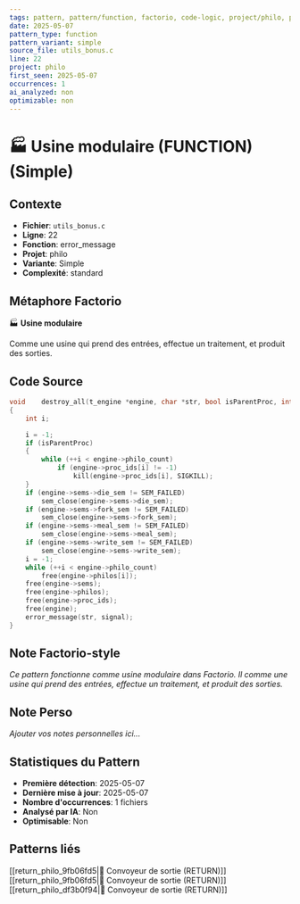```yaml
---
tags: pattern, pattern/function, factorio, code-logic, project/philo, pattern/variant/simple
date: 2025-05-07
pattern_type: function
pattern_variant: simple
source_file: utils_bonus.c
line: 22
project: philo
first_seen: 2025-05-07
occurrences: 1
ai_analyzed: non
optimizable: non
---
```


# 🏭 Usine modulaire (FUNCTION) (Simple)

## Contexte
- **Fichier**: `utils_bonus.c`
- **Ligne**: 22
- **Fonction**: error_message
- **Projet**: philo
- **Variante**: Simple
- **Complexité**: standard

## Métaphore Factorio
🏭 **Usine modulaire**

Comme une usine qui prend des entrées, effectue un traitement, et produit des sorties.

## Code Source
```c
void	destroy_all(t_engine *engine, char *str, bool isParentProc, int signal)
{
	int	i;

	i = -1;
	if (isParentProc)
	{
		while (++i < engine->philo_count)
			if (engine->proc_ids[i] != -1)
				kill(engine->proc_ids[i], SIGKILL);
	}
	if (engine->sems->die_sem != SEM_FAILED)
		sem_close(engine->sems->die_sem);
	if (engine->sems->fork_sem != SEM_FAILED)
		sem_close(engine->sems->fork_sem);
	if (engine->sems->meal_sem != SEM_FAILED)
		sem_close(engine->sems->meal_sem);
	if (engine->sems->write_sem != SEM_FAILED)
		sem_close(engine->sems->write_sem);
	i = -1;
	while (++i < engine->philo_count)
		free(engine->philos[i]);
	free(engine->sems);
	free(engine->philos);
	free(engine->proc_ids);
	free(engine);
	error_message(str, signal);
}
```

## Note Factorio-style
*Ce pattern fonctionne comme usine modulaire dans Factorio. Il comme une usine qui prend des entrées, effectue un traitement, et produit des sorties.*

## Note Perso
*Ajouter vos notes personnelles ici...*

## Statistiques du Pattern
- **Première détection**: 2025-05-07
- **Dernière mise à jour**: 2025-05-07
- **Nombre d'occurrences**: 1 fichiers
- **Analysé par IA**: Non
- **Optimisable**: Non

## Patterns liés
[[return_philo_9fb06fd5|🚚 Convoyeur de sortie (RETURN)]]
[[return_philo_9fb06fd5|🚚 Convoyeur de sortie (RETURN)]]
[[return_philo_df3b0f94|🚚 Convoyeur de sortie (RETURN)]]
